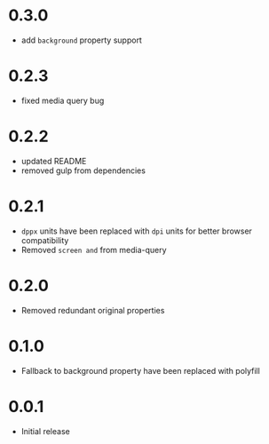 # 0.3.0

- add `background` property support

# 0.2.3

- fixed media query bug

# 0.2.2

- updated README
- removed gulp from dependencies

# 0.2.1

- `dppx` units have been replaced with `dpi` units for better browser compatibility
- Removed `screen and` from media-query

# 0.2.0

- Removed redundant original properties
   
# 0.1.0

- Fallback to background property have been replaced with polyfill  


# 0.0.1

- Initial release

